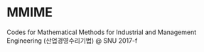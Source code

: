 # MMIME
Codes for Mathematical Methods for Industrial and Management Engineering (산업경영수리기법) @ SNU 2017-f
